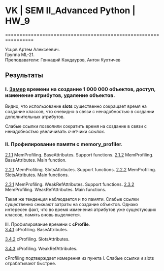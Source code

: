 # VK | SEM II_Advanced Python | HW_9

================================================================ 
  
Усцов Артем Алексеевич.  
Группа ML-21.  
Преподаватели: Геннадий Кандауров, Антон Кухтичев

## Результаты
### I. [Замер](https://github.com/Totenkaf/advanced_python/blob/HW_9/09/results/Task_1.%20Simple%20Time%20Measuring.png) времени на создание 1 000 000 объектов, доступ, изменение атрибутов, удаление объектов.  
Видно, что использование __slots__ существенно сокращает время на создание классов, что очевидно в связи с ненадобностью
в создании дополнительных атрибутов.

Слабые ссылки позволили сократить время на создание в связи с ненадобностью увеличивать счетчики ссылок.  


### II. Профилирование памяти с __memory_profiler__.   

[2.1.1](https://github.com/Totenkaf/advanced_python/blob/HW_9/09/results/Task_2_1_1.%20MemProfiling.%20BaseAttributes%20class.png) MemProfiling. BaseAttributes. Support functions. 
[2.1.2](https://github.com/Totenkaf/advanced_python/blob/HW_9/09/results/Task_2_1_2.%20MemProfiling.%20BaseAttributes%20class.png) MemProfiling. BaseAttributes. Main function. 

[2.2.1](https://github.com/Totenkaf/advanced_python/blob/HW_9/09/results/Task_2_2_1.%20MemProfiling.%20SlotsAttributes%20class.png) MemProfiling. SlotsAttributes. Support functions. 
[2.2.2](https://github.com/Totenkaf/advanced_python/blob/HW_9/09/results/Task_2_2_2.%20MemProfiling.%20SlotsAttributes%20class.png) MemProfiling. SlotsAttributes. Main functions. 

[2.3.1](https://github.com/Totenkaf/advanced_python/blob/HW_9/09/results/Task_2_3_1.%20MemProfiling.%20WeakRefAttributes%20class.png) MemProfiling. WeakRefAttributes. Support functions. 
[2.3.2](https://github.com/Totenkaf/advanced_python/blob/HW_9/09/results/Task_2_3_2.%20MemProfiling.%20WeakRefAttributes%20class.png) MemProfiling. WeakRefAttributes. Main functions.  

Такая же тенденция наблюдается и по памяти. Слабые ссылки существенно снижают затраты на создание объектов. Однако интересен факт, что во время изменения атрибутов уже сущестующих классов, память вновь выделяется.  



III. Профилирование времени с __cProfile__.  
[3.4.1](https://github.com/Totenkaf/advanced_python/blob/HW_9/09/results/Task_2_4_1.%20cProfiling.%20BaseAttributes%20class.png) cProfiling. BaseAttributes. 

[3.4.2](https://github.com/Totenkaf/advanced_python/blob/HW_9/09/results/Task_2_4_2.%20cProfiling.%20SlotsAttributes%20class.png) cProfiling. SlotsAttributes. 

[3.4.3](https://github.com/Totenkaf/advanced_python/blob/HW_9/09/results/Task_2_4_3.%20cProfiling.%20WeakRefAttributes%20class.png) cProfiling. WeakRefAttributes.  

cProfiling подтверждает измерения из пункта I. Слабые ссылки и slots отрабатывают быстрее.  
